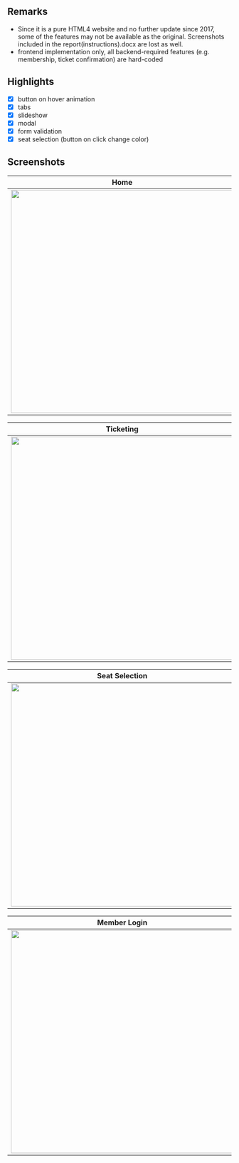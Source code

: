 ## Remarks
- Since it is a pure HTML4 website and no further update since 2017, some of the features may not be available as the original.
Screenshots included in the report(instructions).docx are lost as well.
- frontend implementation only, all backend-required features (e.g. membership, ticket confirmation) are hard-coded 

## Highlights
- [x] button on hover animation
- [x] tabs
- [x] slideshow
- [x] modal
- [x] form validation
- [x] seat selection (button on click change color)

## Screenshots

**Home** | **Text-only**
--- | ---
<img src="https://github.com/marukosy124/web-projects/blob/master/ICT-SBA-fake-cinema-website/demo_screenshots/home.png" width="500"> | <img src="https://github.com/marukosy124/web-projects/blob/master/ICT-SBA-fake-cinema-website/demo_screenshots/textonly.png" width="500">

**Ticketing** | **Upcoming**
--- | ---
<img src="https://github.com/marukosy124/web-projects/blob/master/ICT-SBA-fake-cinema-website/demo_screenshots/ticketing.png" width="500"> | <img src="https://github.com/marukosy124/web-projects/blob/master/ICT-SBA-fake-cinema-website/demo_screenshots/upcoming.png" width="500">

**Seat Selection** | **Ticket Confirmation**
--- | ---
<img src="https://github.com/marukosy124/web-projects/blob/master/ICT-SBA-fake-cinema-website/demo_screenshots/seat.png" width="500"> | <img src="https://github.com/marukosy124/web-projects/blob/master/ICT-SBA-fake-cinema-website/demo_screenshots/confirm.png" width="500">

**Member Login** | **Member Signup**
--- | ---
<img src="https://github.com/marukosy124/web-projects/blob/master/ICT-SBA-fake-cinema-website/demo_screenshots/login.png" width="500"> | <img src="https://github.com/marukosy124/web-projects/blob/master/ICT-SBA-fake-cinema-website/demo_screenshots/signup.png" width="500">
